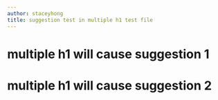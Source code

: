 ```yaml
---
author: staceyhong
title: suggestion test in multiple h1 test file
---
```


# multiple h1 will cause suggestion 1
# multiple h1 will cause suggestion 2
